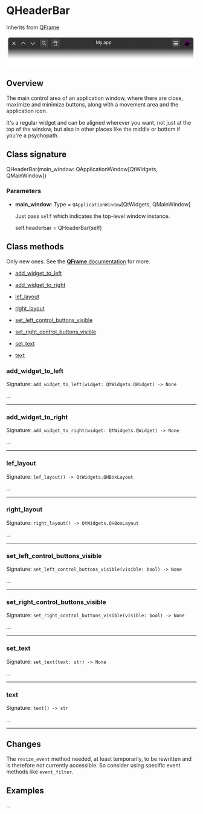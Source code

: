# QHeaderBar 

Inherits from [QFrame](https://doc.qt.io/qtforpython-6/PySide6/QtWidgets/QFrame.html)

![Image](img/headerbar.png "screenshot")

## Overview

The main control area of an application window, where there are close, maximize 
and minimize buttons, along with a movement area and the application icon.

It's a regular widget and can be aligned wherever you want, not just at the top 
of the window, but also in other places like the middle or bottom if you're a 
psychopath.

## Class signature

QHeaderBar(main_window: QApplicationWindow[QtWidgets, QMainWindow])

### Parameters

  - **main_window**: Type = `QApplicationWindow`[QtWidgets, QMainWindow]

    Just pass `self` which indicates the top-level window instance.

    
    self.headerbar = QHeaderBar(self)
    

## Class methods

Only new ones. See the
[**QFrame** documentation](https://doc.qt.io/qtforpython-6/PySide6/QtWidgets/QFrame.html) 
for more.

- [add_widget_to_left](#add_widget_to_left)

- [add_widget_to_right](#add_widget_to_right)

- [lef_layout](#lef_layout)

- [right_layout](#right_layout)

- [set_left_control_buttons_visible](#set_left_control_buttons_visible)

- [set_right_control_buttons_visible](#set_right_control_buttons_visible)

- [set_text](#set_text)

- [text](#text)

### add_widget_to_left

Signature: `add_widget_to_left(widget: QtWidgets.QWidget) -> None`

...

---

### add_widget_to_right

Signature: `add_widget_to_right(widget: QtWidgets.QWidget) -> None`

...

---

### lef_layout

Signature: `lef_layout() -> QtWidgets.QHBoxLayout`

...

---

### right_layout

Signature: `right_layout() -> QtWidgets.QHBoxLayout`

...

---

### set_left_control_buttons_visible

Signature: `set_left_control_buttons_visible(visible: bool) -> None`

...

---

### set_right_control_buttons_visible

Signature: `set_right_control_buttons_visible(visible: bool) -> None`

...

---

### set_text

Signature: `set_text(text: str) -> None`

...

---

### text

Signature: `text() -> str`

...

---

## Changes

The `resize_event` method needed, at least temporarily, to be 
rewritten and is therefore not currently accessible. So consider using specific 
event methods like `event_filter`.

## Examples

...

